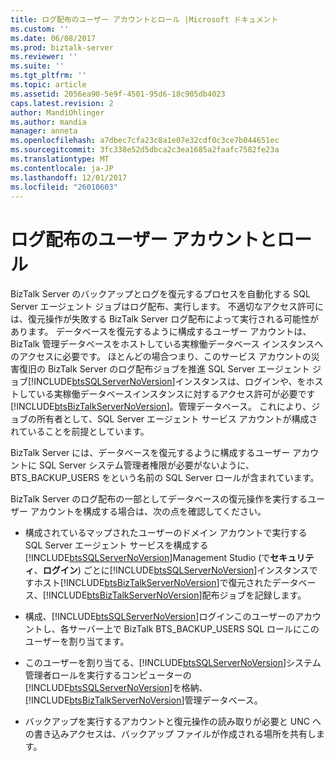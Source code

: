 ```yaml
---
title: ログ配布のユーザー アカウントとロール |Microsoft ドキュメント
ms.custom: ''
ms.date: 06/08/2017
ms.prod: biztalk-server
ms.reviewer: ''
ms.suite: ''
ms.tgt_pltfrm: ''
ms.topic: article
ms.assetid: 2056ea90-5e9f-4501-95d6-18c905db4023
caps.latest.revision: 2
author: MandiOhlinger
ms.author: mandia
manager: anneta
ms.openlocfilehash: a7dbec7cfa23c8a1e07e32cdf0c3ce7b044651ec
ms.sourcegitcommit: 3fc338e52d5dbca2c3ea1685a2faafc7582fe23a
ms.translationtype: MT
ms.contentlocale: ja-JP
ms.lasthandoff: 12/01/2017
ms.locfileid: "26010603"
---
```

# <a name="log-shipping-user-accounts-and-roles"></a>ログ配布のユーザー アカウントとロール
BizTalk Server のバックアップとログを復元するプロセスを自動化する SQL Server エージェント ジョブはログ配布、実行します。 不適切なアクセス許可には、復元操作が失敗する BizTalk Server ログ配布によって実行される可能性があります。 データベースを復元するように構成するユーザー アカウントは、BizTalk 管理データベースをホストしている実稼働データベース インスタンスへのアクセスに必要です。 ほとんどの場合つまり、このサービス アカウントの災害復旧の BizTalk Server のログ配布ジョブを推進 SQL Server エージェント ジョブ[!INCLUDE[btsSQLServerNoVersion](../includes/btssqlservernoversion-md.md)]インスタンスは、ログインや、をホストしている実稼働データベースインスタンスに対するアクセス許可が必要です[!INCLUDE[btsBizTalkServerNoVersion](../includes/btsbiztalkservernoversion-md.md)]。管理データベース。 これにより、ジョブの所有者として、SQL Server エージェント サービス アカウントが構成されていることを前提としています。  
  
 BizTalk Server には、データベースを復元するように構成するユーザー アカウントに SQL Server システム管理者権限が必要がないように、BTS_BACKUP_USERS をという名前の SQL Server ロールが含まれています。  
  
 BizTalk Server のログ配布の一部としてデータベースの復元操作を実行するユーザー アカウントを構成する場合は、次の点を確認してください。  
  
-   構成されているマップされたユーザーのドメイン アカウントで実行する SQL Server エージェント サービスを構成する[!INCLUDE[btsSQLServerNoVersion](../includes/btssqlservernoversion-md.md)]Management Studio (で**セキュリティ**、**ログイン**) ごとに[!INCLUDE[btsSQLServerNoVersion](../includes/btssqlservernoversion-md.md)]インスタンスですホスト[!INCLUDE[btsBizTalkServerNoVersion](../includes/btsbiztalkservernoversion-md.md)]で復元されたデータベース、[!INCLUDE[btsBizTalkServerNoVersion](../includes/btsbiztalkservernoversion-md.md)]配布ジョブを記録します。  
  
-   構成、[!INCLUDE[btsSQLServerNoVersion](../includes/btssqlservernoversion-md.md)]ログインこのユーザーのアカウントし、各サーバー上で BizTalk BTS_BACKUP_USERS SQL ロールにこのユーザーを割り当てます。  
  
-   このユーザーを割り当てる、[!INCLUDE[btsSQLServerNoVersion](../includes/btssqlservernoversion-md.md)]システム管理者ロールを実行するコンピューターの[!INCLUDE[btsSQLServerNoVersion](../includes/btssqlservernoversion-md.md)]を格納、[!INCLUDE[btsBizTalkServerNoVersion](../includes/btsbiztalkservernoversion-md.md)]管理データベース。  
  
-   バックアップを実行するアカウントと復元操作の読み取りが必要と UNC への書き込みアクセスは、バックアップ ファイルが作成される場所を共有します。